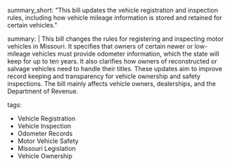 summary_short: "This bill updates the vehicle registration and inspection rules, including how vehicle mileage information is stored and retained for certain vehicles."

summary: |
  This bill changes the rules for registering and inspecting motor vehicles in Missouri. It specifies that owners of certain newer or low-mileage vehicles must provide odometer information, which the state will keep for up to ten years. It also clarifies how owners of reconstructed or salvage vehicles need to handle their titles. These updates aim to improve record keeping and transparency for vehicle ownership and safety inspections. The bill mainly affects vehicle owners, dealerships, and the Department of Revenue.

tags:
  - Vehicle Registration
  - Vehicle Inspection
  - Odometer Records
  - Motor Vehicle Safety
  - Missouri Legislation
  - Vehicle Ownership

